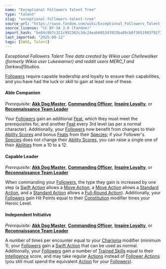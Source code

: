 ```yaml
---
name: "Exceptional Followers Talent Tree"
type: "talent"
slug: "exceptional-followers-talent-tree"
source_url: "https://swse.fandom.com/wiki/Exceptional_Followers_Talent_Tree"
source_license: "CC BY-SA 3.0 (Fandom)"
import_hash: "be84c9b7c321c992363c3dc24eab605343923ba89cb8f3651983f92f3888bd27"
last_imported: "2025-09-12"
tags: [SWSE, Talent]
---
```

*Exceptional Followers Talent Tree data created by Wikia user Chellewalker (formerly Wikia user Lukewarner) and reddit users MERC_1 and DarkwulfStudios.*

[Followers](https://swse.fandom.com/wiki/Followers) require capable leadership and loyalty to ensure their capabilities, and you have had the luck or skill to gain at least one of these.

#### **Able Companion**
*Prerequisite:* **[Akk Dog Master](https://swse.fandom.com/wiki/Akk_Dog_Master)**, **[Commanding Officer](https://swse.fandom.com/wiki/Commanding_Officer)**, **[Inspire Loyalty](https://swse.fandom.com/wiki/Inspire_Loyalty)**, or **[Reconnaissance Team Leader](https://swse.fandom.com/wiki/Reconnaissance_Team_Leader)**

Your [Followers](https://swse.fandom.com/wiki/Followers) gain an additional [Feat](https://swse.fandom.com/wiki/Feat), which they must meet the prerequisites for, and another [Feat](https://swse.fandom.com/wiki/Feat) every 3rd level (as per a normal character). Additionally, your [Followers](https://swse.fandom.com/wiki/Followers) now benefit from changes to their [Ability Scores](https://swse.fandom.com/wiki/Ability_Scores) and bonus [Feats](https://swse.fandom.com/wiki/Feats) from their [Species](https://swse.fandom.com/wiki/Species); if your Follower's [Species](https://swse.fandom.com/wiki/Species) does not change their [Ability Scores](https://swse.fandom.com/wiki/Ability_Scores), you can raise a single one of their [Abilities](https://swse.fandom.com/wiki/Abilities) from a 10 to a 12.

#### **Capable Leader**
*Prerequisite:* **[Akk Dog Master](https://swse.fandom.com/wiki/Akk_Dog_Master)**, **[Commanding Officer](https://swse.fandom.com/wiki/Commanding_Officer)**, **[Inspire Loyalty](https://swse.fandom.com/wiki/Inspire_Loyalty)**, or **[Reconnaissance Team Leader](https://swse.fandom.com/wiki/Reconnaissance_Team_Leader)**

When commanding your [Followers](https://swse.fandom.com/wiki/Followers), the type they gain is increased by one step (a [Swift Action](https://swse.fandom.com/wiki/Swift_Action) allows a [Move Action](https://swse.fandom.com/wiki/Move_Action), a [Move Action](https://swse.fandom.com/wiki/Move_Action) allows a [Standard Action](https://swse.fandom.com/wiki/Standard_Action), and a [Standard Action](https://swse.fandom.com/wiki/Standard_Action) allows a [Full-Round Action](https://swse.fandom.com/wiki/Full-Round_Action)). Additionally, your [Followers](https://swse.fandom.com/wiki/Followers) gain Hit Points equal to their [Constitution](https://swse.fandom.com/wiki/Constitution) modifier times your Heroic Level.

#### **Independent Initiative**
*Prerequisite:* **[Akk Dog Master](https://swse.fandom.com/wiki/Akk_Dog_Master)**, **[Commanding Officer](https://swse.fandom.com/wiki/Commanding_Officer)**, **[Inspire Loyalty](https://swse.fandom.com/wiki/Inspire_Loyalty)**, or **[Reconnaissance Team Leader](https://swse.fandom.com/wiki/Reconnaissance_Team_Leader)**

A number of times per encounter equal to your [Charisma](https://swse.fandom.com/wiki/Charisma) modifier (minimum 1), your [Followers](https://swse.fandom.com/wiki/Followers) gain a [Swift Action](https://swse.fandom.com/wiki/Swift_Action) that can be used as normal. Additionally, your [Followers](https://swse.fandom.com/wiki/Followers) gain a number of [Trained Skills](https://swse.fandom.com/wiki/Trained_Skills) equal to their [Intelligence](https://swse.fandom.com/wiki/Intelligence) score, and may take regular [Actions](https://swse.fandom.com/wiki/Actions) instead of [Follower Actions](https://swse.fandom.com/wiki/Follower_Actions) (you still must spend the equivalent [Action](https://swse.fandom.com/wiki/Action) for your [Followers](https://swse.fandom.com/wiki/Followers)).